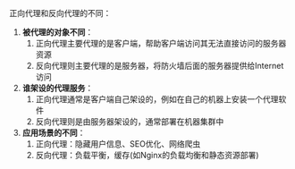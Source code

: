 正向代理和反向代理的不同：
1. **被代理的对象不同**：
    1. 正向代理主要代理的是客户端，帮助客户端访问其无法直接访问的服务器资源
    2. 反向代理则主要代理的是服务器，将防火墙后面的服务器提供给Internet访问
2. **谁架设的代理服务**：
    1. 正向代理通常是客户端自己架设的，例如在自己的机器上安装一个代理软件
    2. 反向代理则是由服务器架设的，通常部署在机器集群中
3. **应用场景的不同**：
   1. 正向代理：隐藏用户信息、SEO优化、网络爬虫
   2. 反向代理：负载平衡，缓存(如Nginx的负载均衡和静态资源部署)